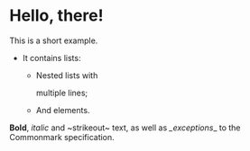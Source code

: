 # Hello, there!

This is a short example.

- It contains lists:
  - Nested lists
    with

    multiple lines;
  - And elements.

**Bold**, *italic* and ~strikeout~ text, as well as *_exceptions*_
to the Commonmark specification.
